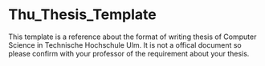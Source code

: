 # Thu_Thesis_Template
This template is a reference about the format of writing thesis of Computer Science in Technische Hochschule Ulm. It is not a offical document so please confirm with your professor of the requirement about your thesis.
